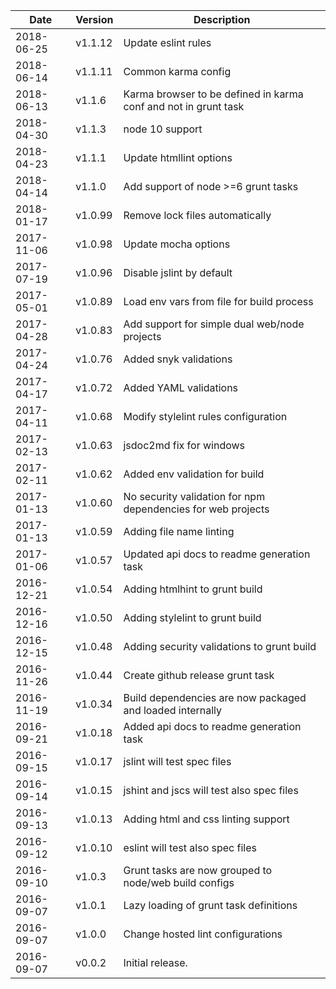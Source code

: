 | Date        | Version | Description |
| ----------- | ------- | ----------- |
| 2018-06-25  | v1.1.12 | Update eslint rules |
| 2018-06-14  | v1.1.11 | Common karma config |
| 2018-06-13  | v1.1.6  | Karma browser to be defined in karma conf and not in grunt task |
| 2018-04-30  | v1.1.3  | node 10 support |
| 2018-04-23  | v1.1.1  | Update htmllint options |
| 2018-04-14  | v1.1.0  | Add support of node >=6 grunt tasks |
| 2018-01-17  | v1.0.99 | Remove lock files automatically |
| 2017-11-06  | v1.0.98 | Update mocha options |
| 2017-07-19  | v1.0.96 | Disable jslint by default |
| 2017-05-01  | v1.0.89 | Load env vars from file for build process |
| 2017-04-28  | v1.0.83 | Add support for simple dual web/node projects |
| 2017-04-24  | v1.0.76 | Added snyk validations |
| 2017-04-17  | v1.0.72 | Added YAML validations |
| 2017-04-11  | v1.0.68 | Modify stylelint rules configuration |
| 2017-02-13  | v1.0.63 | jsdoc2md fix for windows |
| 2017-02-11  | v1.0.62 | Added env validation for build |
| 2017-01-13  | v1.0.60 | No security validation for npm dependencies for web projects |
| 2017-01-13  | v1.0.59 | Adding file name linting |
| 2017-01-06  | v1.0.57 | Updated api docs to readme generation task |
| 2016-12-21  | v1.0.54 | Adding htmlhint to grunt build |
| 2016-12-16  | v1.0.50 | Adding stylelint to grunt build |
| 2016-12-15  | v1.0.48 | Adding security validations to grunt build |
| 2016-11-26  | v1.0.44 | Create github release grunt task |
| 2016-11-19  | v1.0.34 | Build dependencies are now packaged and loaded internally |
| 2016-09-21  | v1.0.18 | Added api docs to readme generation task |
| 2016-09-15  | v1.0.17 | jslint will test spec files |
| 2016-09-14  | v1.0.15 | jshint and jscs will test also spec files |
| 2016-09-13  | v1.0.13 | Adding html and css linting support |
| 2016-09-12  | v1.0.10 | eslint will test also spec files |
| 2016-09-10  | v1.0.3  | Grunt tasks are now grouped to node/web build configs |
| 2016-09-07  | v1.0.1  | Lazy loading of grunt task definitions |
| 2016-09-07  | v1.0.0  | Change hosted lint configurations |
| 2016-09-07  | v0.0.2  | Initial release. |

